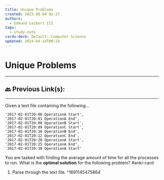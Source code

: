 ```yaml
---
title: Unique Problems
created: 2023-08-04 02:27
authors:
  - Edmund Leibert III
tags:
  - study-note
cards-deck: Default::Computer Science
updated: 2024-04-14T00:24
---
```


# Unique Problems

---

## 🔙 Previous Link(s):

---

Given a text file containing the following…
```
'2017-02-01T20:00 OperationA Start',  
'2017-02-01T20:01 OperationA End',  
'2017-02-01T20:08 OperationB Start',  
'2017-02-01T20:09 OperationC Start',  
'2017-02-01T20:10 OperationB End',  
'2017-02-01T20:12 OperationC End',  
'2017-02-01T20:20 OperationA Start',  
'2017-02-01T20:25 OperationA End',  
'2017-02-01T20:30 OperationA Start'
```
You are tasked with finding the average amount of time for all the processes to run.
What is the **optimal solution** for the following problem? #anki-card 
1. Parse through the text file.
^1691145475864



